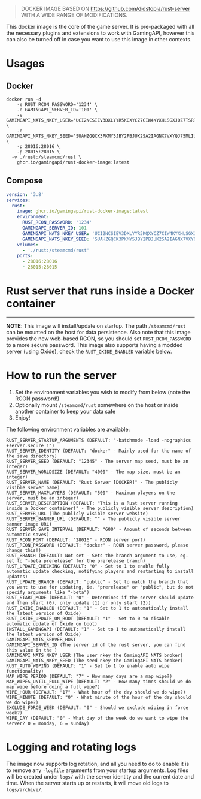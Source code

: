 > DOCKER IMAGE BASED ON https://github.com/didstopia/rust-server WITH A WIDE RANGE OF MODIFICATIONS.

This docker image is the core of the game server. It is pre-packaged with all the necessary plugins and extensions to work with GamingAPI, however this can also be turned off in case you want to use this image in other contexts.

# Usages

## Docker

```
docker run -d
	-e RUST_RCON_PASSWORD='1234' \
	-e GAMINGAPI_SERVER_ID='101' \
	-e GAMINGAPI_NATS_NKEY_USER='UCI2NCSIEV3DXLYYR5KQXYCZ7CIW4KYXHLSGXJOZ7TSRRKHP2BM5IVMU' \
	-e GAMINGAPI_NATS_NKEY_SEED='SUAHZGQCK3PKMY5JBY2PBJUK2SA2IAGNX7VXYQJ75MLIU2IWQE235OBLJM' \
	-p 28016:28016 \
	-p 28015:28015 \
  -v ./rust:/steamcmd/rust \
	ghcr.io/gamingapi/rust-docker-image:latest
```

## Compose

```yml
version: '3.8'
services:
  rust:
    image: ghcr.io/gamingapi/rust-docker-image:latest
    environment:
      RUST_RCON_PASSWORD: '1234'
      GAMINGAPI_SERVER_ID: 101
      GAMINGAPI_NATS_NKEY_USER: 'UCI2NCSIEV3DXLYYR5KQXYCZ7CIW4KYXHLSGXJOZ7TSRRKHP2BM5IVMU'
      GAMINGAPI_NATS_NKEY_SEED: 'SUAHZGQCK3PKMY5JBY2PBJUK2SA2IAGNX7VXYQJ75MLIU2IWQE235OBLJM'
    volumes:
      - './rust:/steamcmd/rust'
    ports:
      - 28016:28016
      - 28015:28015
```

# Rust server that runs inside a Docker container

---

**NOTE**: This image will install/update on startup. The path `/steamcmd/rust` can be mounted on the host for data persistence.
Also note that this image provides the new web-based RCON, so you should set `RUST_RCON_PASSWORD` to a more secure password.
This image also supports having a modded server (using Oxide), check the `RUST_OXIDE_ENABLED` variable below.

# How to run the server

1. Set the environment variables you wish to modify from below (note the RCON password!)
2. Optionally mount `/steamcmd/rust` somewhere on the host or inside another container to keep your data safe
3. Enjoy!

The following environment variables are available:

```
RUST_SERVER_STARTUP_ARGUMENTS (DEFAULT: "-batchmode -load -nographics +server.secure 1")
RUST_SERVER_IDENTITY (DEFAULT: "docker" - Mainly used for the name of the save directory)
RUST_SERVER_SEED (DEFAULT: "12345" - The server map seed, must be an integer)
RUST_SERVER_WORLDSIZE (DEFAULT: "4000" - The map size, must be an integer)
RUST_SERVER_NAME (DEFAULT: "Rust Server [DOCKER]" - The publicly visible server name)
RUST_SERVER_MAXPLAYERS (DEFAULT: "500" - Maximum players on the server, must be an integer)
RUST_SERVER_DESCRIPTION (DEFAULT: "This is a Rust server running inside a Docker container!" - The publicly visible server description)
RUST_SERVER_URL (The publicly visible server website)
RUST_SERVER_BANNER_URL (DEFAULT: "" - The publicly visible server banner image URL)
RUST_SERVER_SAVE_INTERVAL (DEFAULT: "600" - Amount of seconds between automatic saves)
RUST_RCON_PORT (DEFAULT: "28016" - RCON server port)
RUST_RCON_PASSWORD (DEFAULT: "docker" - RCON server password, please change this!)
RUST_BRANCH (DEFAULT: Not set - Sets the branch argument to use, eg. set to "-beta prerelease" for the prerelease branch)
RUST_UPDATE_CHECKING (DEFAULT: "0" - Set to 1 to enable fully automatic update checking, notifying players and restarting to install updates)
RUST_UPDATE_BRANCH (DEFAULT: "public" - Set to match the branch that you want to use for updating, ie. "prerelease" or "public", but do not specify arguments like "-beta")
RUST_START_MODE (DEFAULT: "0" - Determines if the server should update and then start (0), only update (1) or only start (2))
RUST_OXIDE_ENABLED (DEFAULT: "1" - Set to 1 to automatically install the latest version of Oxide)
RUST_OXIDE_UPDATE_ON_BOOT (DEFAULT: "1" - Set to 0 to disable automatic update of Oxide on boot)
INSTALL_GAMINGAPI (DEFAULT: "1" - Set to 1 to automatically install the latest version of Oxide)
GAMINGAPI_NATS_SERVER_HOST
GAMINGAPI_SERVER_ID (The server id of the rust server, you can find this value in the )
GAMINGAPI_NATS_NKEY_USER (The user nkey the GamingAPI NATS broker)
GAMINGAPI_NATS_NKEY_SEED (The seed nkey the GamingAPI NATS broker)
RUST_AUTO_WIPING (DEFAULT: "1" - Set to 1 to enable auto wipe functionality)
MAP_WIPE_PERIOD (DEFAULT: "7" - How many days are a map wipe?)
MAP_WIPES_UNTIL_FULL_WIPE (DEFAULT: "2" - How many times should we do map wipe before doing a full wipe?)
WIPE_HOUR (DEFAULT: "17" - What hour of the day should we do wipe?)
WIPE_MINUTE (DEFAULT: "0" - What minute of the hour of the day should we do wipe?)
EXCLUDE_FORCE_WEEK (DEFAULT: "0" - Should we exclude wiping in force week?)
WIPE_DAY (DEFAULT: "0" - What day of the week do we want to wipe the server? 0 = monday, 6 = sunday)
```

# Logging and rotating logs

The image now supports log rotation, and all you need to do to enable it is to remove any `-logfile` arguments from your startup arguments.
Log files will be created under `logs/` with the server identity and the current date and time.
When the server starts up or restarts, it will move old logs to `logs/archive/`.
